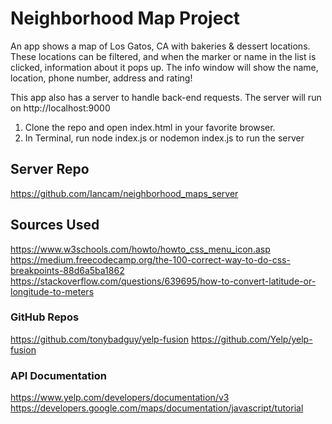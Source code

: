# Neighborhood Map Project

An app shows a map of Los Gatos, CA with bakeries & dessert locations. These locations can be filtered, and when the marker or name in the list is clicked, information about it pops up. The info window will show the name, location, phone number, address and rating!

This app also has a server to handle back-end requests. The server will run on http://localhost:9000

1. Clone the repo and open index.html in your favorite browser.
2. In Terminal, run node index.js or nodemon index.js to run the server


## Server Repo

https://github.com/Iancam/neighborhood_maps_server

## Sources Used

https://www.w3schools.com/howto/howto_css_menu_icon.asp
https://medium.freecodecamp.org/the-100-correct-way-to-do-css-breakpoints-88d6a5ba1862
https://stackoverflow.com/questions/639695/how-to-convert-latitude-or-longitude-to-meters

### GitHub Repos

https://github.com/tonybadguy/yelp-fusion
https://github.com/Yelp/yelp-fusion

### API Documentation

https://www.yelp.com/developers/documentation/v3
https://developers.google.com/maps/documentation/javascript/tutorial
